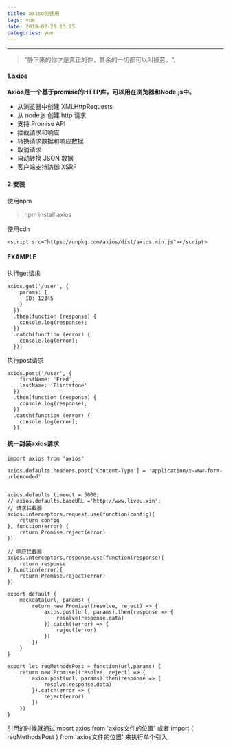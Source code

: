 ```yaml
---
title: axiso的使用
tags: vue
date: 2019-02-28 13:25
categories: vue
---
```

***
> "静下来的你才是真正的你，其余的一切都可以叫操劳。",

#### 1.axios
**Axios是一个基于promise的HTTP库，可以用在浏览器和Node.js中。**

* 从浏览器中创建 XMLHttpRequests
* 从 node.js 创建 http 请求
* 支持 Promise API
* 拦截请求和响应
* 转换请求数据和响应数据
* 取消请求
* 自动转换 JSON 数据
* 客户端支持防御 XSRF
#### 2.安装
使用npm
> npm install axios

使用cdn
``` 
<script src="https://unpkg.com/axios/dist/axios.min.js"></script>
```
#### EXAMPLE
执行get请求
```
axios.get('/user', {
    params: {
      ID: 12345
    }
  })
  .then(function (response) {
    console.log(response);
  })
  .catch(function (error) {
    console.log(error);
  });
```
执行post请求
```
axios.post('/user', {
    firstName: 'Fred',
    lastName: 'Flintstone'
  })
  .then(function (response) {
    console.log(response);
  })
  .catch(function (error) {
    console.log(error);
  });
```

#### 统一封装axios请求
```
import axios from 'axios'

axios.defaults.headers.post['Content-Type'] = 'application/x-www-form-urlencoded'


axios.defaults.timeout = 5000;
// axios.defaults.baseURL ='http://www.liveu.xin';
// 请求拦截器
axios.interceptors.request.use(function(config){
    return config
}, function(error) {
    return Promise.reject(error)
})

// 响应拦截器
axios.interceptors.response.use(function(response){
    return response
},function(error){
    return Promise.reject(error)
})

export default {
    mockdata(url, params) {
        return new Promise((resolve, reject) => {
            axios.post(url, params).then(response => {
                resolve(response.data)
            }).catch((error) => {
                reject(error)
            })
        })
    }
}

export let reqMethodsPost = function(url,params) {
    return new Promise((resolve, reject) => {
        axios.post(url, params).then(response => {
            resolve(response.data)
        }).catch(error => {
            reject(error)
        })
    })
}
```
引用的时候就通过import axios from 'axios文件的位置'
或者 import { reqMethodsPost } from 'axios文件的位置'  来执行单个引入